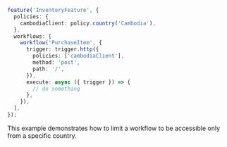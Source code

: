 ```ts
feature('InventoryFeature', {
  policies: {
    cambodiaClient: policy.country('Cambodia'),
  },
  workflows: [
    workflow('PurchaseItem', {
      trigger: trigger.http({
        policies: ['cambodiaClient'],
        method: 'post',
        path: '/',
      }),
      execute: async ({ trigger }) => {
        // do something
      },
    }),
  ],
});
```

<Footer
 gist="1329d7ff4f424e85c43677f9017e5286"
>
This example demonstrates how to limit a workflow to be accessible only from a specific country.
</Footer>
